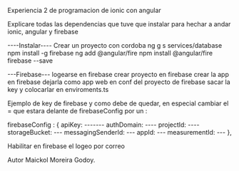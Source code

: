 Experiencia 2 de programacion de ionic con angular

Explicare todas las dependencias que tuve que instalar para hechar a andar ionic, angular y firebase

----Instalar----
Crear un proyecto con cordoba
ng g s services/database
npm install -g firebase
ng add @angular/fire
npm install @angular/fire firebase --save

---Firebase---
logearse en firebase
crear proyecto en firebase
crear la app en firebase
dejarla como app web
en conf del proyecto de firebase sacar la key y colocarlar en enviroments.ts


Ejemplo de key de firebase y como debe de quedar, en especial cambiar el = que estara delante de firebaseConfig por un :

firebaseConfig : {
apiKey: -------
authDomain: ----
projectId: ----
storageBucket: ---
messagingSenderId: ---
appId: ---
measurementId: ---
},

Habilitar en firebase el logeo por correo

Autor Maickol Moreira Godoy.
